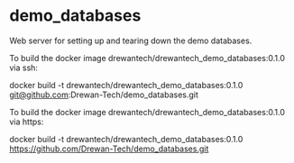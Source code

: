 # demo_databases
Web server for setting up and tearing down the demo databases.

To build the docker image drewantech/drewantech_demo_databases:0.1.0 via ssh:

docker build -t drewantech/drewantech_demo_databases:0.1.0 git@github.com:Drewan-Tech/demo_databases.git

To build the docker image drewantech/drewantech_demo_databases:0.1.0 via https:

docker build -t drewantech/drewantech_demo_databases:0.1.0 https://github.com/Drewan-Tech/demo_databases.git
